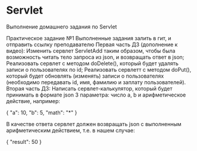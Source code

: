# Servlet
Выполнение домашнего задания по Servlet

Практическое задание №1
Выполненные задания залить в гит, и отправить ссылку преподавателю
Первая часть ДЗ (дополнение к видео):
Изменить сервлет ServletAdd таким образом, чтобы была возможность читать тело запроса из json, и возвращать ответ в json;
Реализовать сервлет с методом doDelete(), который будет удалять записи о пользователях по id;
Реализовать сервлетт с методом doPut(), который будет обновлять (изменять) записи о пользователях (необходимо передавать id, имя, фамилию и заплату пользователей).
Вторая часть ДЗ:
Написать сервлет-калькулятор, который будет принимать в формате json 3 параметра: число а, b и арифметическое действие, например:

{
    "a": 10,
    "b": 5,
    "math": "*"
}

В качестве ответа сервлет должен возвращать json с выполненным арифметическим действием, т.е. в нашем случае:

{
    "result":  50
}

